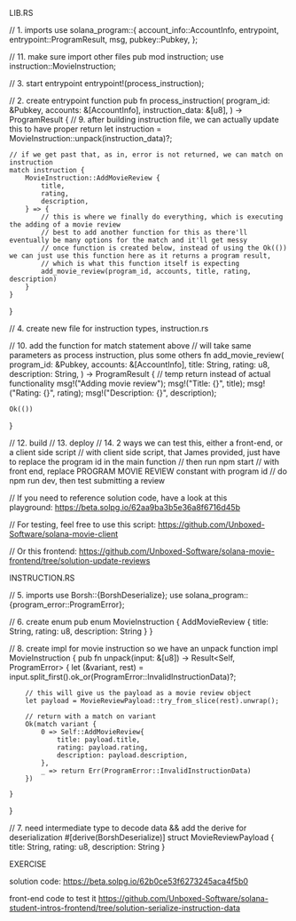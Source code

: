 LIB.RS

// 1. imports
use solana_program::{
    account_info::AccountInfo, entrypoint, entrypoint::ProgramResult, msg, pubkey::Pubkey,
};

// 11. make sure import other files
pub mod instruction;
use instruction::MovieInstruction;

// 3. start entrypoint
entrypoint!(process_instruction);

// 2. create entrypoint function
pub fn process_instruction(
    program_id: &Pubkey,
    accounts: &[AccountInfo],
    instruction_data: &[u8],
) -> ProgramResult {
    // 9. after building instruction file, we can actually update this to have proper return
    let instruction = MovieInstruction::unpack(instruction_data)?;

    // if we get past that, as in, error is not returned, we can match on instruction
    match instruction {
        MovieInstruction::AddMovieReview {
            title,
            rating,
            description,
        } => {
            // this is where we finally do everything, which is executing the adding of a movie review
            // best to add another function for this as there'll eventually be many options for the match and it'll get messy
            // once function is created below, instead of using the Ok(()) we can just use this function here as it returns a program result,
            // which is what this function itself is expecting
            add_movie_review(program_id, accounts, title, rating, description)
        }
    }
}

// 4. create new file for instruction types, instruction.rs

// 10. add the function for match statement above
// will take same parameters as process instruction, plus some others
fn add_movie_review(
    program_id: &Pubkey,
    accounts: &[AccountInfo],
    title: String,
    rating: u8,
    description: String,
) -> ProgramResult {
    // temp return instead of actual functionality
    msg!("Adding movie review");
    msg!("Title: {}", title);
    msg!("Rating: {}", rating);
    msg!("Description: {}", description);

    Ok(())
}

// 12. build
// 13. deploy
// 14. 2 ways we can test this, either a front-end, or a client side script
// with client side script, that James provided, just have to replace the program id in the main function
// then run npm start
// with front end, replace PROGRAM MOVIE REVIEW constant with program id
// do npm run dev, then test submitting a review

// If you need to reference solution code, have a look at this playground: https://beta.solpg.io/62aa9ba3b5e36a8f6716d45b

// For testing, feel free to use this script: https://github.com/Unboxed-Software/solana-movie-client

// Or this frontend: https://github.com/Unboxed-Software/solana-movie-frontend/tree/solution-update-reviews

INSTRUCTION.RS

// 5. imports
use Borsh::{BorshDeserialize};
use solana_program::{program_error::ProgramError};

// 6. create enum 
pub enum MovieInstruction {
    AddMovieReview {
        title: String,
        rating: u8,
        description: String
    }
}

// 8. create impl for movie instruction so we have an unpack function 
impl MovieInstruction {
    pub fn unpack(input: &[u8]) -> Result<Self, ProgramError> {
        let (&variant, rest) = input.split_first().ok_or(ProgramError::InvalidInstructionData)?;

        // this will give us the payload as a movie review object
        let payload = MovieReviewPayload::try_from_slice(rest).unwrap();

        // return with a match on variant
        Ok(match variant {
            0 => Self::AddMovieReview{
                title: payload.title,
                rating: payload.rating,
                description: payload.description,
            },
            _ => return Err(ProgramError::InvalidInstructionData)
        })
        
    }
}

// 7. need intermediate type to decode data && add the derive for deserialization
#[derive(BorshDeserialize)]
struct MovieReviewPayload {
    title: String,
    rating: u8,
    description: String
}


EXERCISE

solution code: https://beta.solpg.io/62b0ce53f6273245aca4f5b0

front-end code to test it https://github.com/Unboxed-Software/solana-student-intros-frontend/tree/solution-serialize-instruction-data